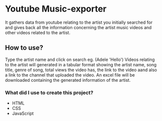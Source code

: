 # Youtube Music-exporter
It gathers data from youtube relating to the artist you initially searched for and gives back all the information concerning the artist music videos and other videos related to the artist.

## How to use?
Type the artist name and click on search eg. (Adele 'Hello')
Videos relating to the artist will generated in a tabular format showing the artist name, song title, genre of song, total views the video has, the link to the video aand also a link to the channel that uploaded the video.
An excel file will be downloaded containing the generated information of the artist.

### What did I use to create this project?
- HTML
- CSS
- JavaScript
